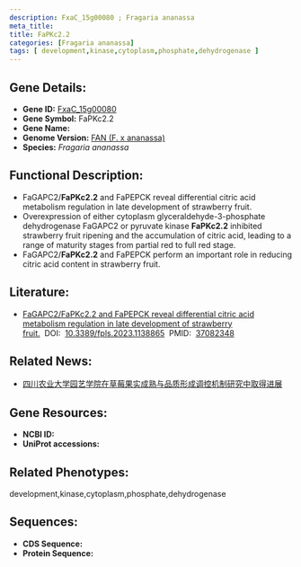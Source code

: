 ```yaml
---
description: FxaC_15g00080 ; Fragaria ananassa
meta_title:
title: FaPKc2.2
categories: [Fragaria ananassa]
tags: [ development,kinase,cytoplasm,phosphate,dehydrogenase ]
---
```


## Gene Details:
- **Gene ID:**	[FxaC_15g00080]()
- **Gene Symbol:** FaPKc2.2
- **Gene Name:** 
- **Genome Version:** [FAN (F. x ananassa)]()
- **Species:** *Fragaria ananassa*

## Functional Description:
   - FaGAPC2/**FaPKc2.2** and FaPEPCK reveal differential citric acid metabolism regulation in late development of strawberry fruit.
   - Overexpression of either cytoplasm glyceraldehyde-3-phosphate dehydrogenase FaGAPC2 or pyruvate kinase **FaPKc2.2** inhibited strawberry fruit ripening and the accumulation of citric acid, leading to a range of maturity stages from partial red to full red stage.
   - FaGAPC2/**FaPKc2.2** and FaPEPCK perform an important role in reducing citric acid content in strawberry fruit.

## Literature:
   - [FaGAPC2/FaPKc2.2 and FaPEPCK reveal differential citric acid metabolism regulation in late development of strawberry fruit.]( https://www.ncbi.nlm.nih.gov/pmc/articles/PMC10110876/)&nbsp;&nbsp;DOI:&nbsp;&nbsp;[10.3389/fpls.2023.1138865](https://www.ncbi.nlm.nih.gov/pmc/articles/PMC10110876/)&nbsp;&nbsp;PMID:&nbsp;&nbsp;[37082348](https://pubmed.ncbi.nlm.nih.gov/37082348/)

## Related News:
   - [四川农业大学园艺学院在草莓果实成熟与品质形成调控机制研究中取得进展](https://mp.weixin.qq.com/s?__biz=MzIyOTY2NDYyNQ==&mid=2247553319&idx=5&sn=a87626a4bbcbd7247b8e4b99db3e131b&chksm=e8bd6339dfcaea2f776b39696dd06232ebda5e1c6637e82655c841a0767f8da4256621e43068&scene=27#wechat_redirect)

## Gene Resources:
- **NCBI ID:** [](https://www.ncbi.nlm.nih.gov/gene/?term=)
- **UniProt accessions:** [](https://www.uniprot.org/uniprotkb//entry)

## Related Phenotypes:
development,kinase,cytoplasm,phosphate,dehydrogenase

## Sequences:
- **CDS Sequence:**
- **Protein Sequence:**
